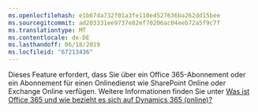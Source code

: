 ```yaml
---
ms.openlocfilehash: e1b67da732f01a3fe110e4527636ba262dd15bee
ms.sourcegitcommit: ad203331ee9737e82ef70206ac04eeb72a5f9c7f
ms.translationtype: MT
ms.contentlocale: de-DE
ms.lasthandoff: 06/18/2019
ms.locfileid: "67213436"
---
```

Dieses Feature erfordert, dass Sie über ein Office 365-Abonnement oder ein Abonnement für einen Onlinedienst wie SharePoint Online oder Exchange Online verfügen. Weitere Informationen finden Sie unter [Was ist Office 365 und wie bezieht es sich auf Dynamics 365 (online)?](https://docs.microsoft.com/dynamics365/customer-engagement/admin/what-office-365-how-does-relate)